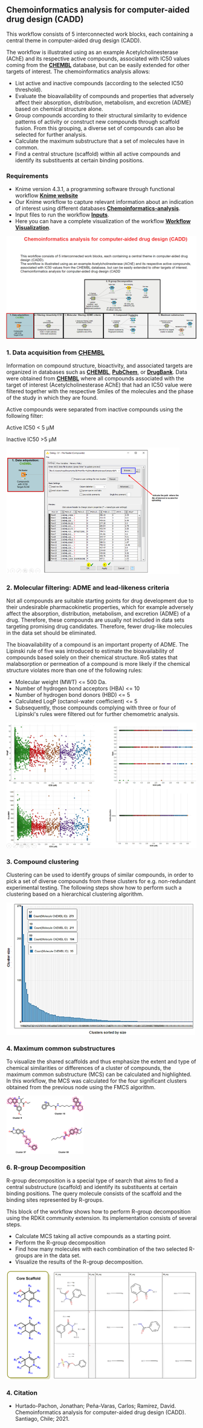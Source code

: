 ## Chemoinformatics analysis for computer-aided drug design (CADD)

This workflow consists of 5 interconnected work blocks, each containing a central theme in computer-aided drug design (CADD).

The workflow is illustrated using as an example Acetylcholinesterase (AChE) and its respective active compounds, associated with IC50 values coming from the <a href="https://www.ebi.ac.uk/chembl" target="_blank"><b>CHEMBL</b></a> database, but can be easily extended for other targets of interest. The chemoinformatics analysis allows:

+ List active and inactive compounds (according to the selected IC50 threshold).
+ Evaluate the bioavailability of compounds and properties that adversely affect their absorption, distribution, metabolism, and excretion (ADME) based on chemical structure alone.
+ Group compounds according to their structural similarity to evidence patterns of activity or construct new compounds through scaffold fusion. From this grouping, a diverse set of compounds can also be selected for further analysis.
+ Calculate the maximum substructure that a set of molecules have in common.
+ Find a central structure (scaffold) within all active compounds and identify its substituents at certain binding positions.

### Requirements

+ Knime version 4.3.1, a programming software through functional workflow <b><a href="https://www.knime.com/" target="_blank">Knime website</a></b>
+ Our Knime workflow to capture relevant information about an indication of interest using different databases <a href="https://github.com/jdhurtadop2017/Chemoinformatics_analysis/raw/master/chemoinformatics.knwf">**Chemoinformatics-analysis**</a>.
+ Input files to run the workflow <a href="https://github.com/jdhurtadop2017/Chemoinformatics_analysis/raw/master/Input/Compounds%20with%20IC50%20%20Target%20AChE.rar">**Inputs**</a>.
+ Here you can have a complete visualization of the workflow <a href="https://workflow2app.netlify.app/" target="_blank">**Workflow Visualization**</a>.

<img src="./media\Workflow.png" style="zoom:75%;" />

### 1. Data acquisition from <a href="https://www.ebi.ac.uk/chembl" target="_blank"><b>CHEMBL</b></a> 

Information on compound structure, bioactivity, and associated targets are organized in databases such as <a href="https://www.ebi.ac.uk/chembl" target="_blank"><b>CHEMBL</b></a>, <a href="https://pubchem.ncbi.nlm.nih.gov/l" target="_blank"><b>PubChem</b></a>, or <a href="https://go.drugbank.com/" target="_blank"><b>DrugBank</b></a>. Data were obtained from <a href="https://www.ebi.ac.uk/chembl" target="_blank"><b>CHEMBL</b></a> where all compounds associated with the target of interest (Acetylcholinesterase AChE) that had an IC50 value were filtered together with the respective Smiles of the molecules and the phase of the study in which they are found.

Active compounds were separated from inactive compounds using the following filter:

Active IC50 < 5 µM

Inactive IC50 >5 µM

<img src="./media\figure1.png" style="zoom:50%;" />

### 2. **Molecular filtering: ADME and lead-likeness criteria**

Not all compounds are suitable starting points for drug development due to their undesirable pharmacokinetic properties, which for example adversely affect the absorption, distribution, metabolism, and excretion (ADME) of a drug. Therefore, these compounds are usually not included in data sets targeting promising drug candidates. Therefore, fewer drug-like molecules in the data set should be eliminated.

The bioavailability of a compound is an important property of ADME. The Lipinski rule of five was introduced to estimate the bioavailability of compounds based solely on their chemical structure. Ro5 states that malabsorption or permeation of a compound is more likely if the chemical structure violates more than one of the following rules:

+ Molecular weight (MWT) <= 500 Da.
+ Number of hydrogen bond acceptors (HBA) <= 10
+ Number of hydrogen bond donors (HBD) <= 5
+ Calculated LogP (octanol-water coefficient) <= 5
+ Subsequently, those compounds complying with three or four of Lipinski's rules were filtered out for further chemometric analysis.

<img src="./media\figure2.png" style="zoom:75%;" />

### 3. Compound clustering

Clustering can be used to identify groups of similar compounds, in order to pick a set of diverse compounds from these clusters for e.g. non-redundant experimental testing. The following steps show how to perform such a clustering based on a hierarchical clustering algorithm.

<img src="./media\figure3.png" style="zoom:50%;" />

### 4. Maximum common substructures

To visualize the shared scaffolds and thus emphasize the extent and type of chemical similarities or differences of a cluster of compounds, the maximum common substructure (MCS) can be calculated and highlighted. In this workflow, the MCS was calculated for the four significant clusters obtained from the previous node using the FMCS algorithm.

<img src="./media\figure4.png" style="zoom:20%;" />

### 6. R-group Decomposition

R-group decomposition is a special type of search that aims to find a central substructure (scaffold) and identify its substituents at certain binding positions. The query molecule consists of the scaffold and the binding sites represented by R-groups.

This block of the workflow shows how to perform R-group decomposition using the RDKit community extension. Its implementation consists of several steps. 

+ Calculate MCS taking all active compounds as a starting point.
+ Perform the R-group decomposition
+ Find how many molecules with each combination of the two selected R-groups are in the data set.
+ Visualize the results of the R-group decomposition.

<img src="./media\figure5.png" style="zoom:50%;" />

### 4. Citation

* Hurtado-Pachon, Jonathan; Peña-Varas, Carlos; Ramírez, David. Chemoinformatics analysis for computer-aided drug design (CADD). Santiago, Chile; 2021.